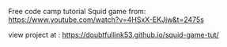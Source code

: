 Free code camp tutorial Squid game  from: https://www.youtube.com/watch?v=4HSxX-EKJjw&t=2475s





view project at : https://doubtfullink53.github.io/squid-game-tut/